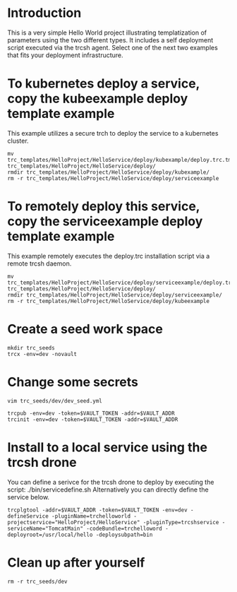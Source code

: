 # Introduction 
This is a very simple Hello World project illustrating templatization of parameters using the two different types.  It includes a self deployment script executed via the trcsh agent.  Select one of the next two examples that fits your deployment infrastructure.

# To kubernetes deploy a service, copy the kubeexample deploy template example
This example utilizes a secure trch to deploy the service to a kubernetes cluster.
```
mv trc_templates/HelloProject/HelloService/deploy/kubexample/deploy.trc.tmpl trc_templates/HelloProject/HelloService/deploy/
rmdir trc_templates/HelloProject/HelloService/deploy/kubexample/
rm -r trc_templates/HelloProject/HelloService/deploy/serviceexample
```

# To remotely deploy this service, copy the serviceexample deploy template example
This example remotely executes the deploy.trc installation script via a remote trcsh daemon.

```
mv trc_templates/HelloProject/HelloService/deploy/serviceexample/deploy.trc.tmpl trc_templates/HelloProject/HelloService/deploy/
rmdir trc_templates/HelloProject/HelloService/deploy/serviceexample/
rm -r trc_templates/HelloProject/HelloService/deploy/kubeexample
```

# Create a seed work space
```
mkdir trc_seeds
trcx -env=dev -novault
```

# Change some secrets 
```
vim trc_seeds/dev/dev_seed.yml
```

```
trcpub -env=dev -token=$VAULT_TOKEN -addr=$VAULT_ADDR
trcinit -env=dev -token=$VAULT_TOKEN -addr=$VAULT_ADDR
```

# Install to a local service using the trcsh drone
You can define a serivce for the trcsh drone to deploy by executing the script: ./bin/servicedefine.sh
Alternatively you can directly define the service below.

```
trcplgtool -addr=$VAULT_ADDR -token=$VAULT_TOKEN -env=dev -defineService -pluginName=trchelloworld -projectservice="HelloProject/HelloService" -pluginType=trcshservice -serviceName="TomcatMain" -codeBundle=trchelloword -deployroot=/usr/local/hello -deploysubpath=bin
```


# Clean up after yourself
```
rm -r trc_seeds/dev
```
